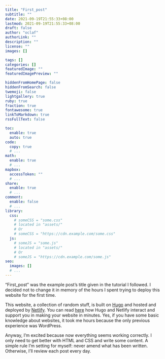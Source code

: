 ```yaml
---
title: "First_post"
subtitle: ""
date: 2021-09-19T21:55:33+08:00
lastmod: 2021-09-19T21:55:33+08:00
draft: false
author: "oclaf"
authorLink: ""
description: ""
license: ""
images: []

tags: []
categories: []
featuredImage: ""
featuredImagePreview: ""

hiddenFromHomePage: false
hiddenFromSearch: false
twemoji: false
lightgallery: true
ruby: true
fraction: true
fontawesome: true
linkToMarkdown: true
rssFullText: false

toc:
  enable: true
  auto: true
code:
  copy: true
  # ...
math:
  enable: true
  # ...
mapbox:
  accessToken: ""
  # ...
share:
  enable: true
  # ...
comment:
  enable: false
  # ...
library:
  css:
    # someCSS = "some.css"
    # located in "assets/"
    # Or
    # someCSS = "https://cdn.example.com/some.css"
  js:
    # someJS = "some.js"
    # located in "assets/"
    # Or
    # someJS = "https://cdn.example.com/some.js"
seo:
  images: []
  # ...
---
```

“First_post” was the example post’s title given in the tutorial I followed. I decided not to change it in memory of the hours I spent trying to deploy this website for the first time.

This website, a collection of random stuff, is built on <a href="https://www.gohugo.io/">Hugo</a> and hosted and deployed by <a href="https://www.netlify.com/">Netlify</a>. You can read <a href="https://gohugo.io/hosting-and-deployment/hosting-on-netlify/">here</a> how Hugo and Netlify interact and support you in making your website in minutes. Yes, if you have some basic knowledge about websites, it took me hours because the only previous experience was WordPress.

Anyway, I’m excited because now everything seems working correctly. I only need to get better with HTML and CSS and write some content. A simple rule I’m setting for myself: never amend what has been written. Otherwise, I’ll review each post every day.

<!--
Basically, the steps I followed have been:
1) create a <a href="https://github.com/new">new repository</a> on Git;
3) download the repository on my laptop;
4) follow the steps described in this <a href="https://hugoloveit.com/theme-documentation-basics/# ">documentation</a>, create a new Hugo website in the repo's folder;
5) configure the website on Netlify, setting the Git repo as the site's source.
-->

